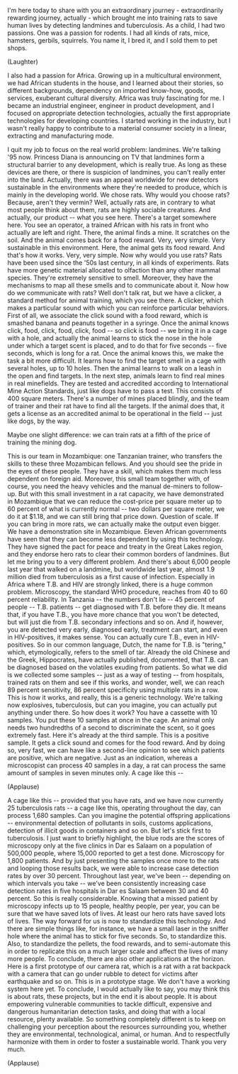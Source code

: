 
I&#39;m here today to share with you
an extraordinary journey -
extraordinarily rewarding journey,
actually -
which brought me into
training rats
to save human lives
by detecting landmines
and tuberculosis.
As a child, I had two passions.
One was a passion for rodents.
I had all kinds of rats,
mice, hamsters,
gerbils, squirrels.
You name it, I bred it, and I sold them to pet shops.

(Laughter)

I also had a passion for Africa.
Growing up in a multicultural environment,
we had African students in the house,
and I learned about their stories,
so different backgrounds,
dependency on imported know-how,
goods, services,
exuberant cultural diversity.
Africa was truly fascinating for me.
I became an industrial engineer,
engineer in product development,
and I focused on appropriate detection technologies,
actually the first appropriate technologies
for developing countries.
I started working in the industry,
but I wasn&#39;t really happy to contribute
to a material consumer society
in a linear, extracting
and manufacturing mode.

I quit my job to focus on the real world problem:
landmines.
We&#39;re talking &#39;95 now.
Princess Diana is announcing on TV
that landmines form a structural barrier
to any development, which is really true.
As long as these devices are there,
or there is suspicion of landmines,
you can&#39;t really enter into the land.
Actually, there was an appeal worldwide
for new detectors
sustainable in the environments
where they&#39;re needed to produce,
which is mainly in the developing world.
We chose rats.
Why would you choose rats?
Because, aren&#39;t they vermin?
Well, actually rats are,
in contrary to what most people think about them,
rats are highly sociable creatures.
And actually, our product -- what you see here.
There&#39;s a target somewhere here.
You see an operator, a trained African
with his rats in front
who actually are left and right.
There, the animal finds a mine.
It scratches on the soil.
And the animal comes back for a food reward.
Very, very simple.
Very sustainable in this environment.
Here, the animal gets its food reward.
And that&#39;s how it works.
Very, very simple.
Now why would you use rats?
Rats have been used since the &#39;50s last century,
in all kinds of experiments.
Rats have more genetic material
allocated to olfaction
than any other mammal species.
They&#39;re extremely sensitive to smell.
Moreover, they have the mechanisms to map all these smells
and to communicate about it.
Now how do we communicate with rats?
Well don&#39;t talk rat,
but we have a clicker,
a standard method for animal training,
which you see there.
A clicker, which makes a particular sound
with which you can reinforce particular behaviors.
First of all, we associate the click sound with a food reward,
which is smashed banana and peanuts together in a syringe.
Once the animal knows click, food,
click, food, click, food --
so click is food --
we bring it in a cage with a hole,
and actually the animal learns
to stick the nose in the hole
under which a target scent is placed,
and to do that for five seconds --
five seconds, which is long for a rat.
Once the animal knows this, we make the task a bit more difficult.
It learns how to find the target smell
in a cage with several holes, up to 10 holes.
Then the animal learns
to walk on a leash in the open
and find targets.
In the next step, animals learn
to find real mines in real minefields.
They are tested and accredited
according to International Mine Action Standards,
just like dogs have to pass a test.
This consists of 400 square meters.
There&#39;s a number of mines
placed blindly,
and the team of trainer and their rat
have to find all the targets.
If the animal does that, it gets a license
as an accredited animal
to be operational in the field --
just like dogs, by the way.

Maybe one slight difference:
we can train rats at a fifth of the price
of training the mining dog.

This is our team in Mozambique:
one Tanzanian trainer,
who transfers the skills
to these three Mozambican fellows.
And you should see the pride in the eyes of these people.
They have a skill,
which makes them much less dependent
on foreign aid.
Moreover, this small team
together with, of course, you need the heavy vehicles
and the manual de-miners to follow-up.
But with this small investment in a rat capacity,
we have demonstrated in Mozambique
that we can reduce the cost-price per square meter
up to 60 percent
of what is currently normal --
two dollars per square meter, we do it at $1.18,
and we can still bring that price down.
Question of scale.
If you can bring in more rats,
we can actually make the output even bigger.
We have a demonstration site in Mozambique.
Eleven African governments
have seen that they can become less dependent
by using this technology.
They have signed the pact for peace
and treaty in the Great Lakes region,
and they endorse hero rats
to clear their common borders of landmines.
But let me bring you to a very different problem.
And there&#39;s about 6,000 people last year
that walked on a landmine,
but worldwide last year,
almost 1.9 million died from tuberculosis
as a first cause of infection.
Especially in Africa
where T.B. and HIV are strongly linked,
there is a huge common problem.
Microscopy, the standard WHO procedure,
reaches from 40 to 60 percent reliability.
In Tanzania -- the numbers don&#39;t lie --
45 percent of people -- T.B. patients --
get diagnosed with T.B. before they die.
It means that, if you have T.B.,
you have more chance that you won&#39;t be detected,
but will just die from T.B. secondary infections and so on.
And if, however,
you are detected very early, diagnosed early,
treatment can start,
and even in HIV-positives, it makes sense.
You can actually cure T.B.,
even in HIV-positives.
So in our common language, Dutch,
the name for T.B.
is &quot;tering,&quot;
which, etymologically,
refers to the smell of tar.
Already the old Chinese
and the Greek, Hippocrates,
have actually published,
documented, that T.B. can be diagnosed
based on the volatiles
exuding from patients.
So what we did is we collected some samples --
just as a way of testing --
from hospitals,
trained rats on them
and see if this works,
and wonder, well,
we can reach 89 percent sensitivity,
86 percent specificity
using multiple rats in a row.
This is how it works,
and really, this is a generic technology.
We&#39;re talking now explosives, tuberculosis,
but can you imagine,
you can actually put anything under there.
So how does it work?
You have a cassette with 10 samples.
You put these 10 samples at once in the cage.
An animal only needs two hundredths of a second
to discriminate the scent, so it goes extremely fast.
Here it&#39;s already at the third sample.
This is a positive sample.
It gets a click sound and comes for the food reward.
And by doing so, very fast,
we can have like a second-line opinion
to see which patients are positive,
which are negative.
Just as an indication,
whereas a microscopist can process
40 samples in a day,
a rat can process
the same amount of samples
in seven minutes only.
A cage like this --

(Applause)

A cage like this -- provided that you have rats,
and we have now currently
25 tuberculosis rats --
a cage like this, operating throughout the day,
can process 1,680 samples.
Can you imagine the potential offspring applications --
environmental detection
of pollutants in soils,
customs applications,
detection of illicit goods in containers and so on.
But let&#39;s stick first to tuberculosis.
I just want to briefly highlight,
the blue rods
are the scores of microscopy only
at the five clinics in Dar es Salaam
on a population of 500,000 people,
where 15,000 reported to get a test done.
Microscopy for 1,800 patients.
And by just presenting the samples once more to the rats
and looping those results back,
we were able to increase case detection rates
by over 30 percent.
Throughout last year,
we&#39;ve been -- depending on which intervals you take --
we&#39;ve been consistently
increasing case detection rates
in five hospitals in Dar es Salaam
between 30 and 40 percent.
So this is really considerable.
Knowing that a missed patient by microscopy
infects up to 15 people,
healthy people, per year,
you can be sure
that we have saved lots of lives.
At least our hero rats have saved lots of lives.
The way forward for us
is now to standardize this technology.
And there are simple things
like, for instance, we have a small laser in the sniffer hole
where the animal has to stick for five seconds.
So, to standardize this.
Also, to standardize the pellets,
the food rewards,
and to semi-automate this
in order to replicate this on a much larger scale
and affect the lives of many more people.
To conclude, there are also other applications at the horizon.
Here is a first prototype
of our camera rat,
which is a rat with a rat backpack
with a camera that can go under rubble
to detect for victims
after earthquake and so on.
This is in a prototype stage.
We don&#39;t have a working system here yet.
To conclude, I would actually like to say,
you may think this is about rats, these projects,
but in the end it is about people.
It is about empowering vulnerable communities
to tackle difficult, expensive
and dangerous humanitarian detection tasks,
and doing that with a local resource,
plenty available.
So something completely different
is to keep on challenging your perception
about the resources surrounding you,
whether they are environmental,
technological, animal, or human.
And to respectfully harmonize with them
in order to foster a sustainable world.
Thank you very much.

(Applause)

